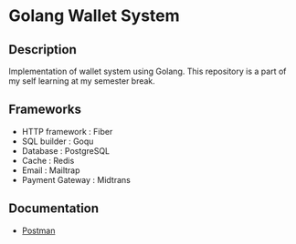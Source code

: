 # Golang Wallet System

## Description
Implementation of wallet system using Golang. This repository is a part of my self learning at my semester break.

## Frameworks
- HTTP framework : Fiber
- SQL builder : Goqu
- Database : PostgreSQL
- Cache : Redis
- Email : Mailtrap
- Payment Gateway : Midtrans

## Documentation
- [Postman](https://documenter.getpostman.com/view/23908351/2s946mYpK9)